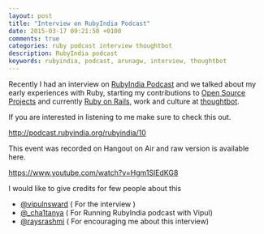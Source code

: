 ```yaml
---
layout: post
title: "Interview on RubyIndia Podcast"
date: 2015-03-17 09:21:50 +0100
comments: true
categories: ruby podcast interview thoughtbot
description: RubyIndia podcast
keywords: rubyindia, podcast, arunagw, interview, thoughtbot
---
```


Recently I had an interview on [RubyIndia Podcast](http://podcast.rubyindia.org/rubyindia/10) and we talked about my early experiences with Ruby, starting my contributions to [Open Source Projects](https://github.com/arunagw/) and currently [Ruby on Rails](https://github.com/rails/rails), work and culture at [thoughtbot](http://playbook.thoughtbot.com/).

If you are interested in listening to me make sure to check this out.

http://podcast.rubyindia.org/rubyindia/10

This event was recorded on Hangout on Air and raw version is available here.

https://www.youtube.com/watch?v=Hgm1SlEdKG8

I would like to give credits for few people about this

- [@vipulnsward](https://twitter.com/vipulnsward) ( For the interview )
- [@_cha1tanya](https://twitter.com/_cha1tanya) ( For Running RubyIndia podcast with Vipul)
- [@raysrashmi](https://twitter.com/raysrashmi) ( For encouraging me about this interview)
